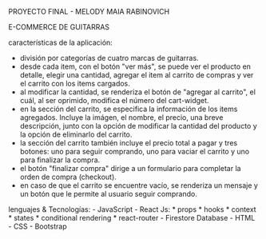 
PROYECTO FINAL - MELODY MAIA RABINOVICH

E-COMMERCE DE GUITARRAS


características de la aplicación:

- división por categorías de cuatro marcas de guitarras.
- desde cada item, con el botón "ver más", se puede ver el producto en detalle, elegir una cantidad, agregar el item al carrito de compras y ver el carrito con los items cargados.
- al modificar la cantidad, se renderiza el botón de "agregar al carrito", el cuál, al ser oprimido, modifica el número del cart-widget.
- en la sección del carrito, se especifica la información de los items agregados. Incluye la imágen, el nombre, el precio, una breve descripción, junto con la opción de modificar la cantidad del producto y la opción de eliminarlo del carrito.
- la sección del carrito también incluye el precio total a pagar y tres botones: uno para seguir comprando, uno para vaciar el carrito y uno para finalizar la compra.
- el botón "finalizar compra" dirige a un formulario para completar la orden de compra (checkout).
- en caso de que el carrito se encuentre vacío, se renderiza un mensaje y un botón que le permite al usuario seguir comprando.


lenguajes & Tecnologías:
	- JavaScript
	- React Js:
		* props
		* hooks
		* context
		* states
		* conditional rendering
		* react-router
	- Firestore Database 
	- HTML
	- CSS
	- Bootstrap
